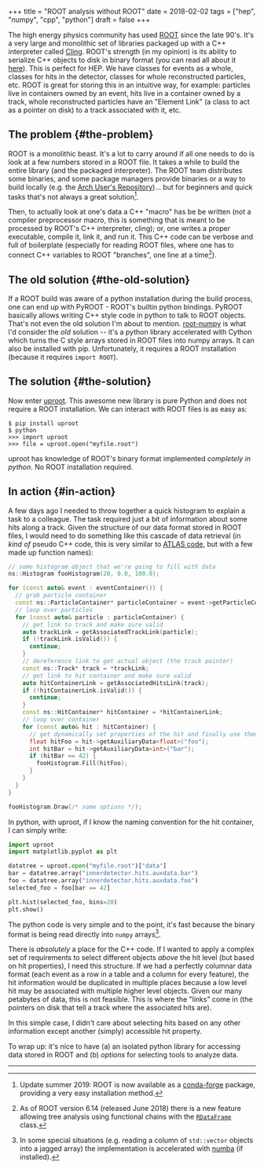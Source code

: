 +++
title = "ROOT analysis without ROOT"
date = 2018-02-02
tags = ["hep", "numpy", "cpp", "python"]
draft = false
+++

The high energy physics community has used [ROOT](https://root.cern/)
since the late 90's. It's a very large and monolithic set of libraries
packaged up with a C++ interpreter called
[Cling](https://root.cern.ch/cling). ROOT's strength (in my opinion)
is its ability to serialize C++ objects to disk in binary format (you
can read all about it
[here](https://root.cern.ch/root/htmldoc/guides/users-guide/InputOutput.html)).
This is perfect for HEP. We have classes for events as a whole,
classes for hits in the detector, classes for whole reconstructed
particles, etc. ROOT is great for storing this in an intuitive way,
for example: particles live in containers owned by an event, hits live
in a container owned by a track, whole reconstructed particles have an
"Element Link" (a class to act as a pointer on disk) to a track
associated with it, etc.


## The problem {#the-problem}

ROOT is a monolithic beast. It's a lot to carry around if all one
needs to do is look at a few numbers stored in a ROOT file. It takes a
while to build the entire library (and the packaged interpreter). The
ROOT team distributes some binaries, and some package managers provide
binaries or a way to build locally (e.g. the [Arch User's
Repository](https://aur.archlinux.org/))... but for beginners and
quick tasks that's not always a great solution[^1].

Then, to actually look at one's data a C++ "macro" has be be written
(not a compiler preprocessor macro, this is something that is meant to
be processed by ROOT's C++ interpreter, cling); or, one writes a
proper executable, compile it, link it, and run it. This C++ code can
be verbose and full of boilerplate (especially for reading ROOT files,
where one has to connect C++ variables to ROOT "branches", one line at
a time[^2]).


## The old solution {#the-old-solution}

If a ROOT build was aware of a python installation during the build
process, one can end up with PyROOT - ROOT's builtin python bindings.
PyROOT basically allows writing C++ style code in python to talk to
ROOT objects. That's not even the old solution I'm about to mention.
[root-numpy](https://github.com/scikit-hep/root_numpy) is what I'd
consider the _old_ solution -- it's a python library accelerated with
Cython which turns the C style arrays stored in ROOT files into numpy
arrays. It can also be installed with pip. Unfortunately, it requires
a ROOT installation (because it requires `import ROOT`).


## The solution {#the-solution}

Now enter [uproot](https://github.com/scikit-hep/uproot). This awesome
new library is pure Python and does not require a ROOT installation.
We can interact with ROOT files is as easy as:

```
$ pip install uproot
$ python
>>> import uproot
>>> file = uproot.open("myfile.root")
```

uproot has knowledge of ROOT's binary format implemented _completely
in python_. No ROOT installation required.


## In action {#in-action}

A few days ago I needed to throw together a quick histogram to explain
a task to a colleague. The task required just a bit of information
about some hits along a track. Given the structure of our data format
stored in ROOT files, I would need to do something like this cascade
of data retrieval (in _kind of_ pseudo C++ code, this is very similar
to [ATLAS code](https://gitlab.cern.ch/atlas/athena/), but with a few
made up function names):

```C++
// some histogram object that we're going to fill with data
ns::Histogram fooHistogram(20, 0.0, 100.0);

for (const auto& event : eventContainer()) {
  // grab particle container
  const ns::ParticleContainer* particleContainer = event->getParticleContainer();
  // loop over particles
  for (const auto& particle : particleContainer) {
    // get link to track and make sure valid
    auto trackLink = getAssociatedTrackLink(particle);
    if (!trackLink.isValid()) {
      continue;
    }
    // dereference link to get actual object (the track pointer)
    const ns::Track* track = *trackLink;
    // get link to hit container and make sure valid
    auto hitContainerLink = getAssociatedHitsLink(track);
    if (!hitContainerLink.isValid()) {
      continue;
    }
    const ns::HitContainer* hitContainer = *hitContainerLink;
    // loop over container
    for (const auto& hit : hitContainer) {
      // get dynamically set properties of the hit and finally use them
      float hitFoo = hit->getAuxiliaryData<float>("foo");
      int hitBar = hit->getAuxiliaryData<int>("bar");
      if (hitBar == 42) {
        fooHistogram.Fill(hitFoo);
      }
    }
  }
}

fooHistogram.Draw(/* some options */);
```

In python, with uproot, if I know the naming convention for the hit
container, I can simply write:

```python
import uproot
import matplotlib.pyplot as plt

datatree = uproot.open("myfile.root")["data"]
bar = datatree.array("innerdetector.hits.auxdata.bar")
foo = datatree.array("innerdetector.hits.auxdata.foo")
selected_foo = foo[bar == 42]

plt.hist(selected_foo, bins=20)
plt.show()
```

The python code is very simple and to the point, it's fast because the
binary format is being read directly into `numpy` arrays[^3].

There is _absolutely_ a place for the C++ code. If I wanted to apply a
complex set of requirements to select different objects _above_ the
hit level (but based on hit properties), I need this structure. If we
had a perfectly columnar data format (each event as a row in a table
and a column for every feature), the hit information would be
duplicated in multiple places because a low level hit may be
associated with multiple higher level objects. Given our many
petabytes of data, this is not feasible. This is where the "links"
come in (the pointers on disk that tell a track where the associated
hits are).

In this simple case, I didn't care about selecting hits based on any
other information except another (simply) accessible hit property.

To wrap up: it's nice to have (a) an isolated python library for
accessing data stored in ROOT and (b) _options_ for selecting tools to
analyze data.

---

[^1]: Update summer 2019: ROOT is now available as a
    [conda-forge](https://conda-forge.org/) package, providing a very
    easy installation method.

[^2]: As of ROOT version 6.14 (released June 2018) there is a new
    feature allowing tree analysis using functional chains with the
    [`RDataFrame`](https://root.cern.ch/doc/master/classROOT_1_1RDataFrame.html)
    class.

[^3]: In some special situations (e.g. reading a column of
    `std::vector` objects into a jagged array) the implementation is
    accelerated with [numba](https://numba.pydata.org/) (if
    installed).
